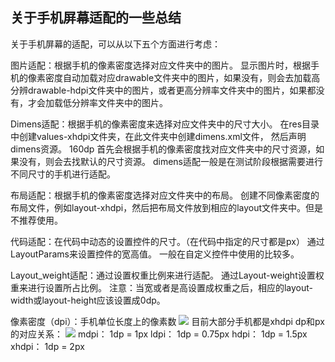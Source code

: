 ## 关于手机屏幕适配的一些总结
关于手机屏幕的适配，可以从以下五个方面进行考虑：

图片适配：根据手机的像素密度选择对应文件夹中的图片。
显示图片时，根据手机的像素密度自动加载对应drawable文件夹中的图片，如果没有，则会去加载高分辨drawable-hdpi文件夹中的图片，或者更高分辨率文件夹中的图片，如果都没有，才会加载低分辨率文件夹中的图片。

Dimens适配：根据手机的像素密度来选择对应文件夹中的尺寸大小。
		在res目录中创建values-xhdpi文件夹，在此文件夹中创建dimens.xml文件，	然后声明dimens资源。
<resourcese>
	               <dimen name=“text_width”>160dp</dimen>
</resourcese> 
首先会根据手机的像素密度找对应文件夹中的尺寸资源，如果没有，则会去找默认的尺寸资源。
dimens适配一般是在测试阶段根据需要进行不同尺寸的手机进行适配。

布局适配：根据手机的像素密度选择对应文件夹中的布局。
创建不同像素密度的布局文件，例如layout-xhdpi，然后把布局文件放到相应的layout文件夹中。但是不推荐使用。


代码适配：在代码中动态的设置控件的尺寸。（在代码中指定的尺寸都是px）
			 通过LayoutParams来设置控件的宽高值。
		     一般在自定义控件中使用的比较多。 


Layout_weight适配：通过设置权重比例来进行适配。
						通过Layout-weight设置权重来进行设置所占比例。
注意：当宽或者是高设置成权重之后，相应的layout-width或layout-height应该设置成0dp。

像素密度（dpi）：手机单位长度上的像素数
![](https://github.com/WebberCao/DevelopmentNotes/blob/master/images/hdpi.png)
目前大部分手机都是xhdpi
dp和px的对应关系：
![](https://github.com/WebberCao/DevelopmentNotes/blob/master/images/suofangyinzi.png)
mdpi：  1dp = 1px
ldpi：  1dp = 0.75px
hdpi：  1dp = 1.5px
xhdpi： 1dp = 2px

